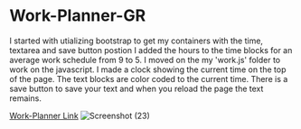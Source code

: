 # Work-Planner-GR #

I started with utializing bootstrap to get my containers with the time, textarea and save button postion
I added the hours to the time blocks for an average work schedule from 9 to 5.
I moved on the my 'work.js' folder to work on the javascript.
I made a clock showing the current time on the top of the page.
The text blocks are color coded to the current time.
There is a save button to save your text and when you reload the page the text remains.

[Work-Planner Link](https://https://groyseth.github.io/Work-Planner-GR/ "Check it out!")
![Screenshot (23)](https://user-images.githubusercontent.com/90479839/147310361-f02b2272-1043-4668-9784-a8d5d3987fdb.png)
